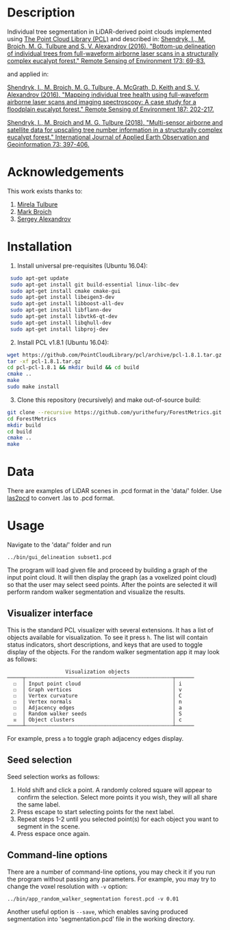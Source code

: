 Description
===========
Individual tree segmentation in LiDAR-derived point clouds implemented using [The Point Cloud Library (PCL)](http://pointclouds.org/) and described in:
[Shendryk, I., M. Broich, M. G. Tulbure and S. V. Alexandrov (2016). "Bottom-up delineation of individual trees from full-waveform airborne laser scans in a structurally complex eucalypt forest." Remote Sensing of Environment 173: 69-83.](https://www.sciencedirect.com/science/article/pii/S0034425715301966)

and applied in:

[Shendryk, I., M. Broich, M. G. Tulbure, A. McGrath, D. Keith and S. V. Alexandrov (2016). "Mapping individual tree health using full-waveform airborne laser scans and imaging spectroscopy: A case study for a floodplain eucalypt forest." Remote Sensing of Environment 187: 202-217.](https://www.sciencedirect.com/science/article/pii/S0034425716303868)

[Shendryk, I., M. Broich and M. G. Tulbure (2018). "Multi-sensor airborne and satellite data for upscaling tree number information in a structurally complex eucalypt forest." International Journal of Applied Earth Observation and Geoinformation 73: 397-406.](https://www.sciencedirect.com/science/article/pii/S0303243418303155)

Acknowledgements
================
This work exists thanks to:
1) [Mirela Tulbure](https://scholar.google.com/citations?user=NHDv_PoAAAAJ&hl=en) 
2) [Mark Broich](https://scholar.google.com/citations?user=D2t2HsQAAAAJ&hl=en)
3) [Sergey Alexandrov](https://scholar.google.com/citations?user=uIZq6XsAAAAJ&hl=en)


Installation
============

1. Install universal pre-requisites (Ubuntu 16.04):

```bash
 sudo apt-get update
 sudo apt-get install git build-essential linux-libc-dev
 sudo apt-get install cmake cmake-gui 
 sudo apt-get install libeigen3-dev
 sudo apt-get install libboost-all-dev
 sudo apt-get install libflann-dev
 sudo apt-get install libvtk6-qt-dev
 sudo apt-get install libqhull-dev
 sudo apt-get install libproj-dev 

```

2. Install PCL v1.8.1 (Ubuntu 16.04):

```bash
wget https://github.com/PointCloudLibrary/pcl/archive/pcl-1.8.1.tar.gz
tar -xf pcl-1.8.1.tar.gz
cd pcl-pcl-1.8.1 && mkdir build && cd build
cmake ..
make
sudo make install
```

3. Clone this repository (recursively) and make out-of-source build:

```bash
git clone --recursive https://github.com/yurithefury/ForestMetrics.git ForestMetrics
cd ForestMetrics
mkdir build
cd build
cmake ..
make
```

Data
====

There are examples of LiDAR scenes in .pcd format in the 'data/' folder. 
Use [las2pcd](https://github.com/murtiad/las2pcd) to convert .las to .pcd format.

Usage
=====

Navigate to the 'data/' folder and run

    ../bin/gui_delineation subset1.pcd

The program will load given file and proceed by building a graph of the input
point cloud. It will then display the graph (as a voxelized point cloud) so
that the user may select seed points. After the points are selected it will
perform random walker segmentation and visualize the results.

Visualizer interface
--------------------

This is the standard PCL visualizer with several extensions. It has a list of
objects available for visualization. To see it press `h`. The list will contain
status indicators, short descriptions, and keys that are used to toggle display
of the objects. For the random walker segmentation app it may look as follows:

                       Visualization objects
    ─────┬╌╌╌╌╌╌╌╌╌╌╌╌╌╌╌╌╌╌╌╌╌╌╌╌╌╌╌╌╌╌╌╌╌╌╌╌╌╌╌╌╌╌╌╌╌╌╌╌┬──────
      ☐  │ Input point cloud                              │ i
      ☐  │ Graph vertices                                 │ v
      ☐  │ Vertex curvature                               │ C
      ☐  │ Vertex normals                                 │ n
      ☐  │ Adjacency edges                                │ a
      ☐  │ Random walker seeds                            │ S
      ☒  │ Object clusters                                │ c
    ─────┴╌╌╌╌╌╌╌╌╌╌╌╌╌╌╌╌╌╌╌╌╌╌╌╌╌╌╌╌╌╌╌╌╌╌╌╌╌╌╌╌╌╌╌╌╌╌╌╌┴──────

For example, press `a` to toggle graph adjacency edges display.

Seed selection
--------------

Seed selection works as follows:

1. Hold shift and click a point. A randomly colored square will appear to confirm
   the selection. Select more points it you wish, they will all share the same
   label.
2. Press escape to start selecting points for the next label.
3. Repeat steps 1-2 until you selected point(s) for each object you want to
   segment in the scene.
4. Press espace once again.

Command-line options
--------------------

There are a number of command-line options, you may check it if you run the
program without passing any parameters. For example, you may try to change the
voxel resolution with `-v` option:

    ../bin/app_random_walker_segmentation forest.pcd -v 0.01

Another useful option is `--save`, which enables saving produced segmentation
into 'segmentation.pcd' file in the working directory. 

    
